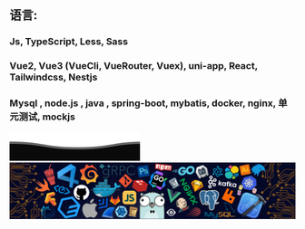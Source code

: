 ## 语言: 
  ### Js, TypeScript, Less, Sass
  ### Vue2, Vue3 (VueCli, VueRouter, Vuex), uni-app, React, Tailwindcss, Nestjs
  ### Mysql , node.js , java , spring-boot, mybatis, docker, nginx, 单元测试, mockjs
<!--   my-header-img -->
![](assets/Bottom_down.svg)
![](./src/header_.png)

